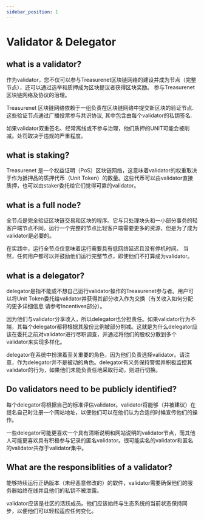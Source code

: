 ```yaml
---
sidebar_position: 1
---
```


# Validator & Delegator

## what is a validator?

作为validator，您不仅可以参与Treasurenet区块链网络的建设并成为节点（完整节点），还可以通过选举和质押成为区块提议者获得区块奖励。 参与Treasurenet区块链网络及协议的治理。

Treasurenet 区块链网络依赖于一组负责在区块链网络中提交新区块的验证节点. 这些验证节点通过广播投票参与共识协议, 其中包含由每个validator的私钥签名.

如果validator双重签名、经常离线或不参与治理，他们质押的UNIT可能会被削减。处罚取决于违规的严重程度。


## what is staking?

Treasurenet 是一个权益证明（PoS）区块链网络，这意味着validator的权重取决于作为抵押品的质押代币（Unit Token）的数量。这些代币可以由validator直接质押，也可以由staker委托给它们觉得可靠的validator。

## what is a full node?

全节点是完全验证区块链交易和区块的程序。它与只处理块头和一小部分事务的轻客户端节点不同。运行一个完整的节点比轻客户端需要更多的资源，但是为了成为validator是必要的。

在实践中，运行全节点仅意味着运行需要具有低网络延迟且没有停机时间。 当然，任何用户都可以并鼓励他们运行完整节点，即使他们不打算成为validator。

## what is a delegator?

delegator是指不能或不想自己运行validator操作的Treasurenet参与者。用户可以将Unit Token委托给validator并获得其部分收入作为交换（有关收入如何分配的更多详细信息 请参考Incentives部分）。

因为他们与validator分享收入，所以delegator也分担责任。如果validator行为不端，其每个delegator都将根据其股份比例被部分削减。这就是为什么delegator应该在委托之前对validator进行尽职调查，并通过将他们的股权分散到多个validator来实现多样化。

delegator在系统中扮演着至关重要的角色，因为他们负责选择validator。请注意，作为delegator并不是被动的角色。delegator有义务保持警惕并积极监控其validator的行为，如果他们未能负责任地采取行动，则进行切换。

## Do validators need to be publicly identified?

每个delegator将根据自己的标准评估validator。validator将能够（并被建议）在提名自己时注册一个网站地址，以便他们可以在他们认为合适的时候宣传他们的操作。

一些delegator可能更喜欢一个具有清晰说明和网站说明的validator节点，而其他人可能更喜欢具有积极参与记录的匿名validator。很可能实名的validator和匿名的validator共存于validator集中。

## What are the responsiblities of a validator?

能够持续运行正确版本（未经恶意修改的）的软件，validator需要确保他们的服务器始终在线并且他们的私钥不被泄露。

validator应该是社区的活跃成员。他们应该始终与生态系统的当前状态保持同步，以便他们可以轻松适应任何变化。
